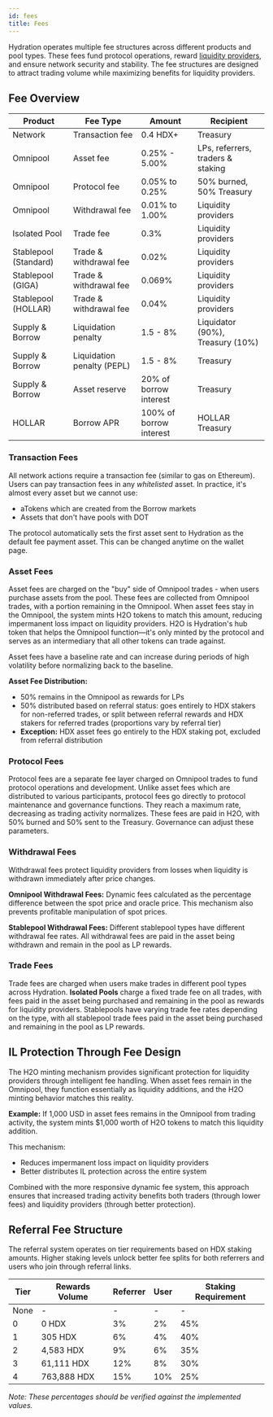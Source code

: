 ```yaml
---
id: fees
title: Fees
---
```


Hydration operates multiple fee structures across different products and pool types. These fees fund protocol operations, reward [liquidity providers](/products/trading/liquidity), and ensure network security and stability. The fee structures are designed to attract trading volume while maximizing benefits for liquidity providers.

## Fee Overview

| Product | Fee Type | Amount | Recipient |
| --- | --- | --- | --- |
| Network | Transaction fee | 0.4 HDX+ | Treasury |
| Omnipool | Asset fee | 0.25% - 5.00% | LPs, referrers, traders & staking |
| Omnipool | Protocol fee | 0.05% to 0.25% | 50% burned, 50% Treasury |
| Omnipool | Withdrawal fee | 0.01% to 1.00% | Liquidity providers |
| Isolated Pool | Trade fee | 0.3% | Liquidity providers |
| Stablepool (Standard) | Trade & withdrawal fee | 0.02% | Liquidity providers |
| Stablepool (GIGA) | Trade & withdrawal fee | 0.069% | Liquidity providers |
| Stablepool (HOLLAR) | Trade & withdrawal fee | 0.04% | Liquidity providers |
| Supply & Borrow | Liquidation penalty | 1.5 - 8% | Liquidator (90%), Treasury (10%) |
| Supply & Borrow | Liquidation penalty (PEPL) | 1.5 - 8% | Treasury |
| Supply & Borrow | Asset reserve | 20% of borrow interest | Treasury |
| HOLLAR | Borrow APR | 100% of borrow interest | HOLLAR Treasury |

### Transaction Fees

All network actions require a transaction fee (similar to gas on Ethereum). Users can pay transaction fees in any *whitelisted* asset. In practice, it's almost every asset but we cannot use:

- aTokens which are created from the Borrow markets
- Assets that don't have pools with DOT

The protocol automatically sets the first asset sent to Hydration as the default fee payment asset. This can be changed anytime on the wallet page.

### Asset Fees

Asset fees are charged on the "buy" side of Omnipool trades - when users purchase assets from the pool. These fees are collected from Omnipool trades, with a portion remaining in the Omnipool. When asset fees stay in the Omnipool, the system mints H2O tokens to match this amount, reducing impermanent loss impact on liquidity providers. H2O is Hydration's hub token that helps the Omnipool function—it's only minted by the protocol and serves as an intermediary that all other tokens can trade against.

Asset fees have a baseline rate and can increase during periods of high volatility before normalizing back to the baseline.

**Asset Fee Distribution:**

- 50% remains in the Omnipool as rewards for LPs
- 50% distributed based on referral status: goes entirely to HDX stakers for non-referred trades, or split between referral rewards and HDX stakers for referred trades (proportions vary by referral tier)
- **Exception:** HDX asset fees go entirely to the HDX staking pot, excluded from referral distribution

### Protocol Fees

Protocol fees are a separate fee layer charged on Omnipool trades to fund protocol operations and development. Unlike asset fees which are distributed to various participants, protocol fees go directly to protocol maintenance and governance functions. They reach a maximum rate, decreasing as trading activity normalizes. These fees are paid in H2O, with 50% burned and 50% sent to the Treasury. Governance can adjust these parameters.

### Withdrawal Fees

Withdrawal fees protect liquidity providers from losses when liquidity is withdrawn immediately after price changes.

**Omnipool Withdrawal Fees:**
Dynamic fees calculated as the percentage difference between the spot price and oracle price. This mechanism also prevents profitable manipulation of spot prices.

**Stablepool Withdrawal Fees:**
Different stablepool types have different withdrawal fee rates. All withdrawal fees are paid in the asset being withdrawn and remain in the pool as LP rewards.

### Trade Fees

Trade fees are charged when users make trades in different pool types across Hydration. **Isolated Pools** charge a fixed trade fee on all trades, with fees paid in the asset being purchased and remaining in the pool as rewards for liquidity providers. Stablepools have varying trade fee rates depending on the type, with all stablepool trade fees paid in the asset being purchased and remaining in the pool as LP rewards.

## IL Protection Through Fee Design

The H2O minting mechanism provides significant protection for liquidity providers through intelligent fee handling. When asset fees remain in the Omnipool, they function essentially as liquidity additions, and the H2O minting behavior matches this reality.

**Example:** If 1,000 USD in asset fees remains in the Omnipool from trading activity, the system mints $1,000 worth of H2O tokens to match this liquidity addition.

This mechanism:

- Reduces impermanent loss impact on liquidity providers
- Better distributes IL protection across the entire system

Combined with the more responsive dynamic fee system, this approach ensures that increased trading activity benefits both traders (through lower fees) and liquidity providers (through better protection).

## Referral Fee Structure

The referral system operates on tier requirements based on HDX staking amounts. Higher staking levels unlock better fee splits for both referrers and users who join through referral links.

| Tier | Rewards Volume | Referrer | User | Staking Requirement |
| --- | --- | --- | --- | --- |
| None | - | - | - | - |
| 0 | 0 HDX | 3% | 2% | 45% |
| 1 | 305 HDX | 6% | 4% | 40% |
| 2 | 4,583 HDX | 9% | 6% | 35% |
| 3 | 61,111 HDX | 12% | 8% | 30% |
| 4 | 763,888 HDX | 15% | 10% | 25% |

*Note: These percentages should be verified against the implemented values.*